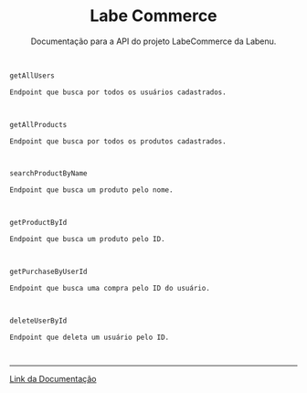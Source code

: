<h1 align="center">
  Labe Commerce
</h1>
<p align="center">Documentação para a API do projeto LabeCommerce da Labenu.</p>

<br>

```bash
getAllUsers

Endpoint que busca por todos os usuários cadastrados.



getAllProducts

Endpoint que busca por todos os produtos cadastrados.



searchProductByName

Endpoint que busca um produto pelo nome.



getProductById

Endpoint que busca um produto pelo ID.



getPurchaseByUserId

Endpoint que busca uma compra pelo ID do usuário.



deleteUserById

Endpoint que deleta um usuário pelo ID.




```

---

[Link da Documentação](https://documenter.getpostman.com/view/24823099/2s93RWPr3S)
